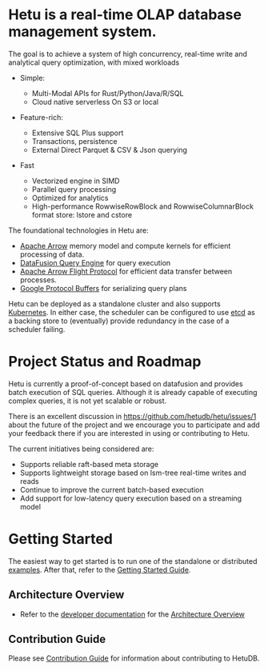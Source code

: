 <!---
  Copyright 2021 HetuDB.

  Licensed under the Apache License, Version 2.0 (the "License");
  you may not use this file except in compliance with the License.
  You may obtain a copy of the License at

      http://www.apache.org/licenses/LICENSE-2.0

  Unless required by applicable law or agreed to in writing, software
  distributed under the License is distributed on an "AS IS" BASIS,
  WITHOUT WARRANTIES OR CONDITIONS OF ANY KIND, either express or implied.
  See the License for the specific language governing permissions and
  limitations under the License
-->

# Hetu is a real-time OLAP database management system.

The goal is to achieve a system of high concurrency, real-time write and
analytical query optimization, with mixed workloads

- Simple:

  - Multi-Modal APIs for Rust/Python/Java/R/SQL
  - Cloud native serverless On S3 or local

- Feature-rich:

  - Extensive SQL Plus support
  - Transactions, persistence
  - External Direct Parquet & CSV & Json querying

- Fast
  - Vectorized engine in SIMD
  - Parallel query processing
  - Optimized for analytics
  - High-performance RowwiseRowBlock and RowwiseColumnarBlock format store: lstore and cstore

The foundational technologies in Hetu are:

- [Apache Arrow](https://arrow.apache.org/) memory model and compute kernels for efficient processing of data.
- [DataFusion Query Engine](https://github.com/apache/arrow-datafusion) for query execution
- [Apache Arrow Flight Protocol](https://arrow.apache.org/blog/2019/10/13/introducing-arrow-flight/) for efficient
  data transfer between processes.
- [Google Protocol Buffers](https://developers.google.com/protocol-buffers) for serializing query plans

Hetu can be deployed as a standalone cluster and also supports [Kubernetes](https://kubernetes.io/). In either
case, the scheduler can be configured to use [etcd](https://etcd.io/) as a backing store to (eventually) provide
redundancy in the case of a scheduler failing.

# Project Status and Roadmap

Hetu is currently a proof-of-concept based on datafusion and provides batch execution of SQL queries. Although it is already capable of
executing complex queries, it is not yet scalable or robust.

There is an excellent discussion in https://github.com/hetudb/hetu/issues/1 about the future of the project
and we encourage you to participate and add your feedback there if you are interested in using or contributing to
Hetu.

The current initiatives being considered are:

- Supports reliable raft-based meta storage
- Supports lightweight storage based on lsm-tree real-time writes and reads
- Continue to improve the current batch-based execution
- Add support for low-latency query execution based on a streaming model

# Getting Started

The easiest way to get started is to run one of the standalone or distributed [examples](./examples/README.md). After
that, refer to the [Getting Started Guide](client/rust/client/README.md).

## Architecture Overview

- Refer to the [developer documentation](docs/developer) for the [Architecture Overview](/docs/developer/architecture.md)

## Contribution Guide

Please see [Contribution Guide](CONTRIBUTING.md) for information about contributing to HetuDB.
